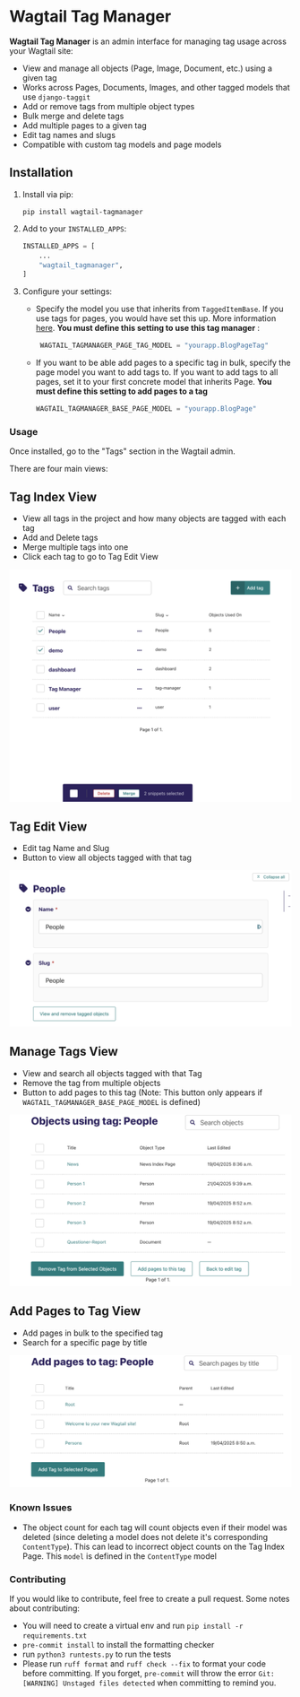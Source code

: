 # Wagtail Tag Manager

**Wagtail Tag Manager** is an admin interface for managing tag usage across your Wagtail site:

- View and manage all objects (Page, Image, Document, etc.) using a given tag
- Works across Pages, Documents, Images, and other tagged models that use `django-taggit`
- Add or remove tags from multiple object types
- Bulk merge and delete tags
- Add multiple pages to a given tag
- Edit tag names and slugs
- Compatible with custom tag models and page models


## Installation

1. Install via pip:

    ```
    pip install wagtail-tagmanager
    ```

2. Add to your `INSTALLED_APPS`:

    ```python
    INSTALLED_APPS = [
        ...
        "wagtail_tagmanager",
    ]
    ```

3. Configure your settings:

   - Specify the model you use that inherits from `TaggedItemBase`. If you use tags for pages, you would have set this up. More information [here](https://docs.wagtail.org/en/latest/advanced_topics/tags.html#adding-tags-to-a-page-model). **You must define this setting to use this tag manager** :

     ```python
      WAGTAIL_TAGMANAGER_PAGE_TAG_MODEL = "yourapp.BlogPageTag"
     ```

    - If you want to be able add pages to a specific tag in bulk, specify the page model you want to add tags to. If you want to add tags to all pages, set it to your first concrete model that inherits Page. **You must define this setting to add pages to a tag**

      ```python
      WAGTAIL_TAGMANAGER_BASE_PAGE_MODEL = "yourapp.BlogPage"
      ```

### Usage
Once installed, go to the "Tags" section in the Wagtail admin.

There are four main views:

## Tag Index View
- View all tags in the project and how many objects are tagged with each tag
- Add and Delete tags
- Merge multiple tags into one
- Click each tag to go to Tag Edit View

![Tags Index View](images/tag_index_view.png)

## Tag Edit View
- Edit tag Name and Slug
- Button to view all objects tagged with that tag

![Tag Edit View](images/tag_edit_view.png)

## Manage Tags View
- View and search all objects tagged with that Tag
- Remove the tag from multiple objects
- Button to add pages to this tag (Note: This button only appears if `WAGTAIL_TAGMANAGER_BASE_PAGE_MODEL` is defined)

![Manage Tags View](images/manage_tags_view.png)

##  Add Pages to Tag View
- Add pages in bulk to the specified tag
- Search for a specific page by title

![Add Pages to Tag View](images/add_pages_to_tag_view.png)

### Known Issues

- The object count for each tag will count objects even if their model was deleted (since deleting a model does not delete it's corresponding `ContentType`). This can lead to incorrect object counts on the Tag Index Page. This `model` is defined in the `ContentType` model

### Contributing

If you would like to contribute, feel free to create a pull request. Some notes about contributing:
  - You will need to create a virtual env and run `pip install -r requirements.txt`
  - `pre-commit install` to install the formatting checker
  - run `python3 runtests.py` to run the tests
  - Please run `ruff format` and `ruff check --fix` to format your code before committing. If you forget, `pre-commit` will throw the error `Git: [WARNING] Unstaged files detected` when committing to remind you.